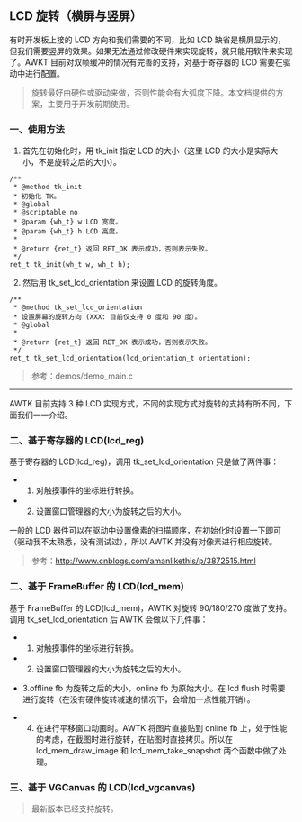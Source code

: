 ## LCD 旋转（横屏与竖屏）

有时开发板上接的 LCD 方向和我们需要的不同，比如 LCD 缺省是横屏显示的，但我们需要竖屏的效果。如果无法通过修改硬件来实现旋转，就只能用软件来实现了。AWKT 目前对双帧缓冲的情况有完善的支持，对基于寄存器的 LCD 需要在驱动中进行配置。

> 旋转最好由硬件或驱动来做，否则性能会有大弧度下降。本文档提供的方案，主要用于开发前期使用。

### 一、使用方法

1. 首先在初始化时，用 tk\_init 指定 LCD 的大小（这里 LCD 的大小是实际大小，不是旋转之后的大小）。

```
/**
 * @method tk_init
 * 初始化 TK。
 * @global
 * @scriptable no
 * @param {wh_t} w LCD 宽度。
 * @param {wh_t} h LCD 高度。
 *
 * @return {ret_t} 返回 RET_OK 表示成功，否则表示失败。
 */
ret_t tk_init(wh_t w, wh_t h);
```

2. 然后用 tk\_set\_lcd\_orientation 来设置 LCD 的旋转角度。

```
/**
 * @method tk_set_lcd_orientation
 * 设置屏幕的旋转方向 (XXX: 目前仅支持 0 度和 90 度）。
 * @global
 *
 * @return {ret_t} 返回 RET_OK 表示成功，否则表示失败。
 */
ret_t tk_set_lcd_orientation(lcd_orientation_t orientation);
```

> 参考：demos/demo_main.c

_____

AWTK 目前支持 3 种 LCD 实现方式，不同的实现方式对旋转的支持有所不同，下面我们一一介绍。

### 二、基于寄存器的 LCD(lcd\_reg)

基于寄存器的 LCD(lcd\_reg)，调用 tk\_set\_lcd\_orientation 只是做了两件事：

* 1. 对触摸事件的坐标进行转换。

* 2. 设置窗口管理器的大小为旋转之后的大小。

一般的 LCD 器件可以在驱动中设置像素的扫描顺序，在初始化时设置一下即可（驱动我不太熟悉，没有测试过），所以 AWTK 并没有对像素进行相应旋转。

> 参考：http://www.cnblogs.com/amanlikethis/p/3872515.html

### 二、基于 FrameBuffer 的 LCD(lcd\_mem)

基于 FrameBuffer 的 LCD(lcd\_mem)，AWTK 对旋转 90/180/270 度做了支持。调用 tk\_set\_lcd\_orientation 后 AWTK 会做以下几件事：

* 1. 对触摸事件的坐标进行转换。

* 2. 设置窗口管理器的大小为旋转之后的大小。

* 3.offline fb 为旋转之后的大小，online fb 为原始大小。在 lcd flush 时需要进行旋转（在没有硬件旋转减速的情况下，会增加一点性能开销）。

* 4. 在进行平移窗口动画时。AWTK 将图片直接贴到 online fb 上，处于性能的考虑，在截图时进行旋转，在贴图时直接拷贝。所以在 lcd\_mem\_draw\_image 和 lcd\_mem\_take\_snapshot 两个函数中做了处理。

### 三、基于 VGCanvas 的 LCD(lcd\_vgcanvas)

> 最新版本已经支持旋转。

